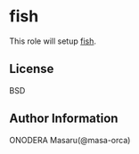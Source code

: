 fish
=========

This role will setup [fish](https://fishshell.com/).

License
-------

BSD

Author Information
------------------

ONODERA Masaru(@masa-orca)
